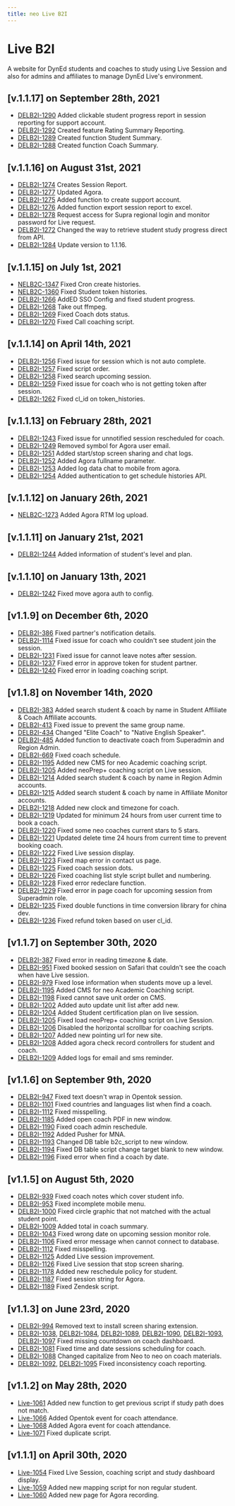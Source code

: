 ```yaml
---
title: neo Live B2I
---
```


# Live B2I
A website for DynEd students and coaches to study using Live Session and also for admins and affiliates to manage DynEd Live's environment.

## [v.1.1.17] on September 28th, 2021
- [DELB2I-1290](https://dyned.myjetbrains.com/youtrack/issue/DELB2I-1290) Added clickable student progress report in session reporting for support account.
- [DELB2I-1292](https://dyned.myjetbrains.com/youtrack/issue/DELB2I-1292) Created feature Rating Summary Reporting.
- [DELB2I-1289](https://dyned.myjetbrains.com/youtrack/issue/DELB2I-1289) Created function Student Summary.
- [DELB2I-1288](https://dyned.myjetbrains.com/youtrack/issue/DELB2I-1288) Created function Coach Summary.

## [v.1.1.16] on August 31st, 2021
- [DELB2I-1274](https://dyned.myjetbrains.com/youtrack/issue/DELB2I-1274) Creates Session Report.
- [DELB2I-1277](https://dyned.myjetbrains.com/youtrack/issue/DELB2I-1277) Updated Agora.
- [DELB2I-1275](https://dyned.myjetbrains.com/youtrack/issue/DELB2I-1275) Added function to create support account.
- [DELB2I-1276](https://dyned.myjetbrains.com/youtrack/issue/DELB2I-1276) Added function export session report to excel.
- [DELB2I-1278](https://dyned.myjetbrains.com/youtrack/issue/DELB2I-1278) Request access for Supra regional login and monitor password for Live request.
- [DELB2I-1272](https://dyned.myjetbrains.com/youtrack/issue/DELB2I-1272) Changed the way to retrieve student study progress direct from API.
- [DELB2I-1284](https://dyned.myjetbrains.com/youtrack/issue/DELB2I-1284) Update version to 1.1.16.

## [v.1.1.15] on July 1st, 2021
- [NELB2C-1347](https://dyned.myjetbrains.com/youtrack/issue/NELB2C-1347) Fixed Cron create histories.
- [NELB2C-1360](https://dyned.myjetbrains.com/youtrack/issue/NELB2C-1360) Fixed Student token histories.
- [DELB2I-1266](https://dyned.myjetbrains.com/youtrack/issue/DELB2I-1266) AddED SSO Config and fixed student progress.
- [DELB2I-1268](https://dyned.myjetbrains.com/youtrack/issue/DELB2I-1268) Take out ffmpeg.
- [DELB2I-1269](https://dyned.myjetbrains.com/youtrack/issue/DELB2I-1269) Fixed Coach dots status.
- [DELB2I-1270](https://dyned.myjetbrains.com/youtrack/issue/DELB2I-1270) Fixed Call coaching script.

## [v.1.1.14] on April 14th, 2021
- [DELB2I-1256](https://dyned.myjetbrains.com/youtrack/issue/DELB2I-1256) Fixed issue for session which is not auto complete.
- [DELB2I-1257](https://dyned.myjetbrains.com/youtrack/issue/DELB2I-1257) Fixed script order.
- [DELB2I-1258](https://dyned.myjetbrains.com/youtrack/issue/DELB2I-1258) Fixed search upcoming session.
- [DELB2I-1259](https://dyned.myjetbrains.com/youtrack/issue/DELB2I-1259) Fixed issue for coach who is not getting token after session.
- [DELB2I-1262](https://dyned.myjetbrains.com/youtrack/issue/DELB2I-1262) Fixed cl_id on token_histories.

## [v.1.1.13] on February 28th, 2021
- [DELB2I-1243](https://dyned.myjetbrains.com/youtrack/issue/DELB2I-1243) Fixed issue for unnotified session rescheduled for coach.
- [DELB2I-1249](https://dyned.myjetbrains.com/youtrack/issue/DELB2I-1249) Removed symbol for Agora user email.
- [DELB2I-1251](https://dyned.myjetbrains.com/youtrack/issue/DELB2I-1251) Added start/stop screen sharing and chat logs.
- [DELB2I-1252](https://dyned.myjetbrains.com/youtrack/issue/DELB2I-1252) Added Agora fullname parameter.
- [DELB2I-1253](https://dyned.myjetbrains.com/youtrack/issue/DELB2I-1253) Added log data chat to mobile from agora.
- [DELB2I-1254](https://dyned.myjetbrains.com/youtrack/issue/DELB2I-1254) Added authentication to get schedule histories API.

## [v.1.1.12] on January 26th, 2021
- [NELB2C-1273](https://dyned.myjetbrains.com/youtrack/issue/NELB2C-1273) Added Agora RTM log upload.

## [v.1.1.11] on January 21st, 2021
- [DELB2I-1244](https://dyned.myjetbrains.com/youtrack/issue/DELB2I-1244) Added information of student's level and plan.

## [v.1.1.10] on January 13th, 2021
- [DELB2I-1242](https://dyned.myjetbrains.com/youtrack/issue/DELB2I-1242) Fixed move agora auth to config.

## [v1.1.9] on December 6th, 2020
- [DELB2I-386](https://dyned.myjetbrains.com/youtrack/issue/DELB2I-386) Fixed partner's notification details.
- [DELB2I-1114](https://dyned.myjetbrains.com/youtrack/issue/DELB2I-1114) Fixed issue for coach who couldn't see student join the session.
- [DELB2I-1231](https://dyned.myjetbrains.com/youtrack/issue/DELB2I-1231) Fixed issue for cannot leave notes after session.
- [DELB2I-1237](https://dyned.myjetbrains.com/youtrack/issue/DELB2I-1237) Fixed error in approve token for student partner.
- [DELB2I-1240](https://dyned.myjetbrains.com/youtrack/issue/DELB2I-1240) Fixed error in loading coaching script.

## [v1.1.8] on November 14th, 2020
- [DELB2I-383](https://dyned.myjetbrains.com/youtrack/issue/DELB2I-383) Added search student & coach by name in Student Affiliate & Coach Affiliate accounts.
- [DELB2I-413](https://dyned.myjetbrains.com/youtrack/issue/DELB2I-413) Fixed issue to prevent the same group name.
- [DELB2I-434](https://dyned.myjetbrains.com/youtrack/issue/DELB2I-434) Changed "Elite Coach" to "Native English Speaker".
- [DELB2I-485](https://dyned.myjetbrains.com/youtrack/issue/DELB2I-485) Added function to deactivate coach from Superadmin and Region Admin.
- [DELB2I-669](https://dyned.myjetbrains.com/youtrack/issue/DELB2I-669) Fixed coach schedule.
- [DELB2I-1195](https://dyned.myjetbrains.com/youtrack/issue/DELB2I-1195) Added new CMS for neo Academic coaching script.
- [DELB2I-1205](https://dyned.myjetbrains.com/youtrack/issue/DELB2I-1205) Added neoPrep+ coaching script on Live session.
- [DELB2I-1214](https://dyned.myjetbrains.com/youtrack/issue/DELB2I-1214) Added  search student & coach by name in Region Admin accounts.
- [DELB2I-1215](https://dyned.myjetbrains.com/youtrack/issue/DELB2I-1215) Added search student & coach by name in Affiliate Monitor accounts.
- [DELB2I-1218](https://dyned.myjetbrains.com/youtrack/issue/DELB2I-1218) Added new clock and timezone for coach.
- [DELB2I-1219](https://dyned.myjetbrains.com/youtrack/issue/DELB2I-1219) Updated for minimum 24 hours from user current time to book a coach.
- [DELB2I-1220](https://dyned.myjetbrains.com/youtrack/issue/DELB2I-1220) Fixed some neo coaches current stars to 5 stars.
- [DELB2I-1221](https://dyned.myjetbrains.com/youtrack/issue/DELB2I-1221) Updated  delete time 24 hours from current time to prevent booking coach.
- [DELB2I-1222](https://dyned.myjetbrains.com/youtrack/issue/DELB2I-1222) Fixed Live session display.
- [DELB2I-1223](https://dyned.myjetbrains.com/youtrack/issue/DELB2I-1223) Fixed map error in contact us page.
- [DELB2I-1225](https://dyned.myjetbrains.com/youtrack/issue/DELB2I-1225) Fixed coach session dots.
- [DELB2I-1226](https://dyned.myjetbrains.com/youtrack/issue/DELB2I-1226) Fixed coaching list style script bullet and numbering.
- [DELB2I-1228](https://dyned.myjetbrains.com/youtrack/issue/DELB2I-1228) Fixed error redeclare function.
- [DELB2I-1229](https://dyned.myjetbrains.com/youtrack/issue/DELB2I-1229) Fixed error in page coach for upcoming session from Superadmin role.
- [DELB2I-1235](https://dyned.myjetbrains.com/youtrack/issue/DELB2I-1235) Fixed double functions in time conversion library for china dev.
- [DELB2I-1236](https://dyned.myjetbrains.com/youtrack/issue/DELB2I-1236) Fixed refund token based on user cl_id.

## [v1.1.7] on September 30th, 2020
- [DELB2I-387](https://dyned.myjetbrains.com/youtrack/issue/DELB2I-387) Fixed error in reading timezone & date.
- [DELB2I-951](https://dyned.myjetbrains.com/youtrack/issue/DELB2I-951) Fixed booked session on Safari that couldn't see the coach when have Live session.
- [DELB2I-979](https://dyned.myjetbrains.com/youtrack/issue/DELB2I-979) Fixed lose information when students move up a level.
- [DELB2I-1195](https://dyned.myjetbrains.com/youtrack/issue/DELB2I-1195) Added CMS for neo Academic Coaching script.
- [DELB2I-1198](https://dyned.myjetbrains.com/youtrack/issue/DELB2I-1198) Fixed cannot save unit order on CMS.
- [DELB2I-1202](https://dyned.myjetbrains.com/youtrack/issue/DELB2I-1202) Added auto update unit list after add new.
- [DELB2I-1204](https://dyned.myjetbrains.com/youtrack/issue/DELB2I-1204) Added Student certification plan on live session.
- [DELB2I-1205](https://dyned.myjetbrains.com/youtrack/issue/DELB2I-1205) Fixed load neoPrep+ coaching script on Live Session.
- [DELB2I-1206](https://dyned.myjetbrains.com/youtrack/issue/DELB2I-1206) Disabled the horizontal scrollbar for coaching scripts.
- [DELB2I-1207](https://dyned.myjetbrains.com/youtrack/issue/DELB2I-1207) Added new pointing url for new site.
- [DELB2I-1208](https://dyned.myjetbrains.com/youtrack/issue/DELB2I-1208) Added agora check record controllers for student and coach.
- [DELB2I-1209](https://dyned.myjetbrains.com/youtrack/issue/DELB2I-1209) Added logs for email and sms reminder.

## [v1.1.6] on September 9th, 2020
- [DELB2I-947](https://dyned.myjetbrains.com/youtrack/issue/DELB2I-947) Fixed text doesn't wrap in Opentok session.
- [DELB2I-1101](https://dyned.myjetbrains.com/youtrack/issue/DELB2I-1101) Fixed countries and languages list when find a coach.
- [DELB2I-1112](https://dyned.myjetbrains.com/youtrack/issue/DELB2I-1112) Fixed misspelling.
- [DELB2I-1185](https://dyned.myjetbrains.com/youtrack/issue/DELB2I-1185) Added open coach PDF in new window.
- [DELB2I-1190](https://dyned.myjetbrains.com/youtrack/issue/DELB2I-1190) Fixed coach admin reschedule.
- [DELB2I-1192](https://dyned.myjetbrains.com/youtrack/issue/DELB2I-1192) Added Pusher for MNA.
- [DELB2I-1193](https://dyned.myjetbrains.com/youtrack/issue/DELB2I-1193) Changed DB table b2c_script to new window.
- [DELB2I-1194](https://dyned.myjetbrains.com/youtrack/issue/DELB2I-1194) Fixed DB table script change target blank to new window.
- [DELB2I-1196](https://dyned.myjetbrains.com/youtrack/issue/DELB2I-1196) Fixed error when find a coach by date.

## [v1.1.5] on August 5th, 2020
- [DELB2I-939](https://dyned.myjetbrains.com/youtrack/issue/DELB2I-939) Fixed coach notes which cover student info.
- [DELB2I-953](https://dyned.myjetbrains.com/youtrack/issue/DELB2I-953) Fixed incomplete mobile menu.
- [DELB2I-1000](https://dyned.myjetbrains.com/youtrack/issue/DELB2I-1000) Fixed circle graphic that not matched with the actual student point.
- [DELB2I-1009](https://dyned.myjetbrains.com/youtrack/issue/DELB2I-1009) Added total in coach summary.
- [DELB2I-1043](https://dyned.myjetbrains.com/youtrack/issue/DELB2I-1043) Fixed wrong date on upcoming session monitor role.
- [DELB2I-1106](https://dyned.myjetbrains.com/youtrack/issue/DELB2I-1106) Fixed error message when cannot connect to database.
- [DELB2I-1112](https://dyned.myjetbrains.com/youtrack/issue/DELB2I-1112) Fixed misspelling.
- [DELB2I-1125](https://dyned.myjetbrains.com/youtrack/issue/DELB2I-1125) Added Live session improvement.
- [DELB2I-1126](https://dyned.myjetbrains.com/youtrack/issue/DELB2I-1126) Fixed Live session that stop screen sharing.
- [DELB2I-1178](https://dyned.myjetbrains.com/youtrack/issue/DELB2I-1178) Added new reschedule policy for student.
- [DELB2I-1187](https://dyned.myjetbrains.com/youtrack/issue/DELB2I-1187) Fixed session string for Agora.
- [DELB2I-1189](https://dyned.myjetbrains.com/youtrack/issue/DELB2I-1189) Fixed Zendesk script.

## [v1.1.3] on June 23rd, 2020
- [DELB2I-994](https://dyned.myjetbrains.com/youtrack/issue/DELB2I-994) Removed text to install screen sharing extension.
- [DELB2I-1038](https://dyned.myjetbrains.com/youtrack/issue/DELB2I-1038),  [DELB2I-1084](https://dyned.myjetbrains.com/youtrack/issue/DELB2I-1084),  [DELB2I-1089](https://dyned.myjetbrains.com/youtrack/issue/DELB2I-1089),  [DELB2I-1090](https://dyned.myjetbrains.com/youtrack/issue/DELB2I-1090),  [DELB2I-1093](https://dyned.myjetbrains.com/youtrack/issue/DELB2I-1093),
[DELB2I-1097](https://dyned.myjetbrains.com/youtrack/issue/DELB2I-1097) Fixed missing countdown on coach dashboard.
- [DELB2I-1081](https://dyned.myjetbrains.com/youtrack/issue/DELB2I-1081) Fixed time and date sessions scheduling for coach.
- [DELB2I-1088](https://dyned.myjetbrains.com/youtrack/issue/DELB2I-1088) Changed capitalize from Neo to neo on coach materials.
- [DELB2I-1092](https://dyned.myjetbrains.com/youtrack/issue/DELB2I-1092),
[DELB2I-1095](https://dyned.myjetbrains.com/youtrack/issue/DELB2I-1095) Fixed inconsistency coach reporting.

## [v1.1.2] on May 28th, 2020
- [Live-1061](https://dyned.myjetbrains.com/youtrack/issue/Live-1061) Added new function to get previous script if study path does not match.
- [Live-1066](https://dyned.myjetbrains.com/youtrack/issue/Live-1066) Added Opentok event for coach attendance.
- [Live-1068](https://dyned.myjetbrains.com/youtrack/issue/Live-1068) Added Agora event for coach attendance.
- [Live-1071](https://dyned.myjetbrains.com/youtrack/issue/Live-1071) Fixed duplicate script.

## [v1.1.1] on April 30th, 2020
- [Live-1054](https://dyned.myjetbrains.com/youtrack/issue/Live-1054) Fixed Live Session, coaching script and study dashboard display.
- [Live-1059](https://dyned.myjetbrains.com/youtrack/issue/Live-1059) Added new mapping script for non regular student.
- [Live-1060](https://dyned.myjetbrains.com/youtrack/issue/Live-1060) Added new page for Agora recording.
